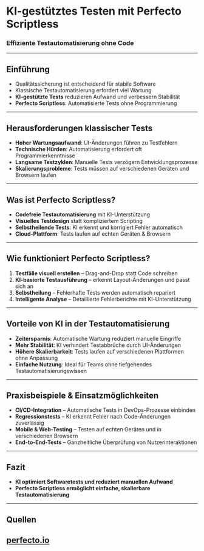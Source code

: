 # KI-gestütztes Testen mit Perfecto Scriptless
### Effiziente Testautomatisierung ohne Code  

---

## Einführung  
- Qualitätssicherung ist entscheidend für stabile Software  
- Klassische Testautomatisierung erfordert viel Wartung  
- **KI-gestützte Tests** reduzieren Aufwand und verbessern Stabilität  
- **Perfecto Scriptless**: Automatisierte Tests ohne Programmierung  

---

## Herausforderungen klassischer Tests  
- **Hoher Wartungsaufwand**: UI-Änderungen führen zu Testfehlern  
- **Technische Hürden**: Automatisierung erfordert oft Programmierkenntnisse  
- **Langsame Testzyklen**: Manuelle Tests verzögern Entwicklungsprozesse  
- **Skalierungsprobleme**: Tests müssen auf verschiedenen Geräten und Browsern laufen  

---

## Was ist Perfecto Scriptless?  
- **Codefreie Testautomatisierung** mit KI-Unterstützung  
- **Visuelles Testdesign** statt kompliziertem Scripting  
- **Selbstheilende Tests**: KI erkennt und korrigiert Fehler automatisch  
- **Cloud-Plattform**: Tests laufen auf echten Geräten & Browsern  

---

## Wie funktioniert Perfecto Scriptless?  
1. **Testfälle visuell erstellen** – Drag-and-Drop statt Code schreiben  
2. **KI-basierte Testausführung** – erkennt Layout-Änderungen und passt sich an  
3. **Selbstheilung** – Fehlerhafte Tests werden automatisch repariert  
4. **Intelligente Analyse** – Detaillierte Fehlerberichte mit KI-Unterstützung  

---

## Vorteile von KI in der Testautomatisierung  
- **Zeitersparnis**: Automatische Wartung reduziert manuelle Eingriffe  
- **Mehr Stabilität**: KI verhindert Testabbrüche durch UI-Änderungen  
- **Höhere Skalierbarkeit**: Tests laufen auf verschiedenen Plattformen ohne Anpassung  
- **Einfache Nutzung**: Ideal für Teams ohne tiefgehendes Testautomatisierungswissen  

---

## Praxisbeispiele & Einsatzmöglichkeiten  
- **CI/CD-Integration** – Automatische Tests in DevOps-Prozesse einbinden  
- **Regressionstests** – KI erkennt Fehler nach Code-Änderungen zuverlässig  
- **Mobile & Web-Testing** – Testen auf echten Geräten und in verschiedenen Browsern  
- **End-to-End-Tests** – Ganzheitliche Überprüfung von Nutzerinteraktionen  

---

## Fazit  
- **KI optimiert Softwaretests und reduziert manuellen Aufwand**  
- **Perfecto Scriptless ermöglicht einfache, skalierbare Testautomatisierung**  

---

## Quellen

 [perfecto.io](https://www.perfecto.io/platform/ai-testing-tool)
---
